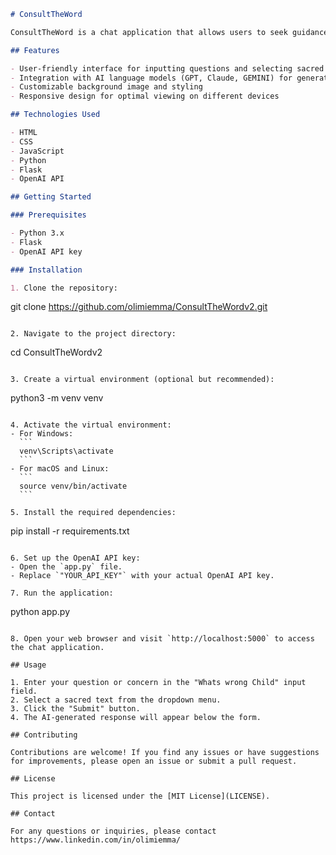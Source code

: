 

```markdown
# ConsultTheWord

ConsultTheWord is a chat application that allows users to seek guidance and insights from various sacred texts using AI language models. Users can input their questions or concerns, select a sacred text, and receive generated responses based on the chosen text.

## Features

- User-friendly interface for inputting questions and selecting sacred texts
- Integration with AI language models (GPT, Claude, GEMINI) for generating responses
- Customizable background image and styling
- Responsive design for optimal viewing on different devices

## Technologies Used

- HTML
- CSS
- JavaScript
- Python
- Flask
- OpenAI API

## Getting Started

### Prerequisites

- Python 3.x
- Flask
- OpenAI API key

### Installation

1. Clone the repository:
   ```
   git clone https://github.com/olimiemma/ConsultTheWordv2.git
   ```

2. Navigate to the project directory:
   ```
   cd ConsultTheWordv2
   ```

3. Create a virtual environment (optional but recommended):
   ```
   python3 -m venv venv
   ```

4. Activate the virtual environment:
   - For Windows:
     ```
     venv\Scripts\activate
     ```
   - For macOS and Linux:
     ```
     source venv/bin/activate
     ```

5. Install the required dependencies:
   ```
   pip install -r requirements.txt
   ```

6. Set up the OpenAI API key:
   - Open the `app.py` file.
   - Replace `"YOUR_API_KEY"` with your actual OpenAI API key.

7. Run the application:
   ```
   python app.py
   ```

8. Open your web browser and visit `http://localhost:5000` to access the chat application.

## Usage

1. Enter your question or concern in the "Whats wrong Child" input field.
2. Select a sacred text from the dropdown menu.
3. Click the "Submit" button.
4. The AI-generated response will appear below the form.

## Contributing

Contributions are welcome! If you find any issues or have suggestions for improvements, please open an issue or submit a pull request.

## License

This project is licensed under the [MIT License](LICENSE).

## Contact

For any questions or inquiries, please contact https://www.linkedin.com/in/olimiemma/

```



